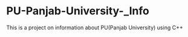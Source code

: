 # PU-Panjab-University-_Info
This is a project on information about PU(Panjab University) using C++ 
